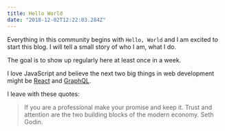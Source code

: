 ```yaml
---
title: Hello World
date: "2018-12-02T12:22:03.284Z"
---
```

Everything in this community begins with `Hello, World` and I am excited to
start this blog. I will tell a small story of who I am, what I do.

The goal is to show up regularly here at least once in a week.

I love JavaScript and believe the next two big things in web
development might be [React](https://reactjs.org) and [GraphQL](https://graphql.org).

I leave with these quotes:

> If you are a professional make your promise and keep it.
> Trust and attention are the two building blocks of the modern economy.
> Seth Godin.
